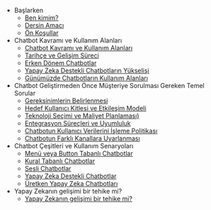 * Başlarken
    * [Ben kimim?](baslarken.md#ben-kimim)
    * [Dersin Amacı](baslarken.md#dersin-amaci)
    * [Ön Koşullar](baslarken.md#Ön-koşullar)
* Chatbot Kavramı ve Kullanım Alanları
    * [Chatbot Kavramı ve Kullanım Alanları](chatbot-kavrami.md#chatbot-nedir)
    * [Tarihçe ve Gelişim Süreci](chatbot-kavrami.md#tarihçe-ve-gelişim-süreci)
    * [Erken Dönem Chatbotlar](chatbot-kavrami.md#tarihçe-ve-gelişim-süreci)
    * [Yapay Zeka Destekli Chatbotların Yükselişi](chatbot-kavrami.md#doğal-dil-i̇şleme-ve-i̇nternet-çağı-chatbotları-1990lar---2010lar)
    * [Günümüzde Chatbotların Kullanım Alanları](chatbot-kavrami.md#günümüzde-chatbotların-kullanım-alanları)
* Chatbot Geliştirmeden Önce Müşteriye Sorulması Gereken Temel Sorular
    * [Gereksinimlerin Belirlenmesi](chatbot-gelistirmeden-once.md#chatbot-geliştirmeden-önce-müşteriye-sorulması-gereken-temel-sorular)
    * [Hedef Kullanıcı Kitlesi ve Etkileşim Modeli](chatbot-gelistirmeden-once.md#hedef-kullanıcı-kitlesi-ve-etkileşim-modeli)
    * [Teknoloji Seçimi ve Maliyet Planlaması)](chatbot-gelistirmeden-once.md#teknoloji-seçimi-ve-maliyet-planlaması)
    * [Entegrasyon Süreçleri ve Uyumluluk](chatbot-gelistirmeden-once.md#entegrasyon-süreçleri-ve-uyumluluk)
    * [Chatbotun Kullanıcı Verilerini İşleme Politikası](chatbot-gelistirmeden-once.md#chatbotun-kullanıcı-verilerini-i̇şleme-politikası)
    * [Chatbotun Farklı Kanallara Uyarlanması](chatbot-gelistirmeden-once.md#chatbotun-farklı-kanallara-uyarlanması)
* Chatbot Çeşitleri ve Kullanım Senaryoları
    * [Menü veya Button Tabanlı Chatbotlar](chatbotcesitlerikarsilastirma.md#menü-veya-düğme-tabanlı-chatbotlar)
    * [Kural Tabanlı Chatbotlar](chatbotcesitlerikarsilastirma.md#kural-tabanlı-chatbotlar)
    * [Sesli Chatbotlar](chatbotcesitlerikarsilastirma.md#sesli-chatbotlar)
    * [Yapay Zeka Destekli Chatbotlar](chatbotcesitlerikarsilastirma.md#yapay-zeka-destekli-chatbotlar)
    * [Üretken Yapay Zeka Chatbotları](chatbotcesitlerikarsilastirma.md#üretken-yapay-zeka-chatbotları)
* Yapay Zekanın gelişimi bir tehike mi?
    * [Yapay Zekanın gelişimi bir tehike mi?](yapay-zekanin-gelisimi-tehlikemi.md#yapay-zekanın-gelişimi-bir-tehike-mi)
